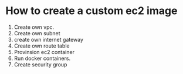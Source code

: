# How to create a custom ec2 image

1. Create own vpc.
2. Create own subnet
3. create own internet gateway
4. Create own route table
5. Provinsion ec2 container
6. Run docker containers.
7. Create security group

